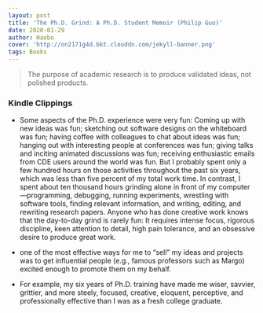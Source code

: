 ```yaml
---
layout: post
title: 'The Ph.D. Grind: A Ph.D. Student Memoir (Philip Guo)'
date: 2020-01-29
author: Haobo
cover: 'http://on2171g4d.bkt.clouddn.com/jekyll-banner.png'
tags: Books
---
```


> The purpose of academic research is to produce validated ideas, not polished products.

### Kindle Clippings

* Some aspects of the Ph.D. experience were very fun: Coming up with new ideas was fun; sketching out software designs on the whiteboard was fun; having coffee with colleagues to chat about ideas was fun; hanging out with interesting people at conferences was fun; giving talks and inciting animated discussions was fun; receiving enthusiastic emails from CDE users around the world was fun. But I probably spent only a few hundred hours on those activities throughout the past six years, which was less than five percent of my total work time. In contrast, I spent about ten thousand hours grinding alone in front of my computer—programming, debugging, running experiments, wrestling with software tools, finding relevant information, and writing, editing, and rewriting research papers. Anyone who has done creative work knows that the day-to-day grind is rarely fun: It requires intense focus, rigorous discipline, keen attention to detail, high pain tolerance, and an obsessive desire to produce great work.

* one of the most effective ways for me to “sell” my ideas and projects was to get influential people (e.g., famous professors such as Margo) excited enough to promote them on my behalf.

* For example, my six years of Ph.D. training have made me wiser, savvier, grittier, and more steely, focused, creative, eloquent, perceptive, and professionally effective than I was as a fresh college graduate. 
